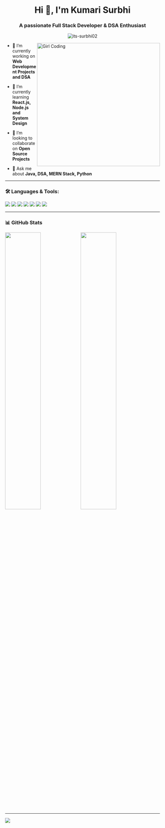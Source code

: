 <h1 align="center">Hi 👋, I'm Kumari Surbhi</h1>
<h3 align="center">A passionate Full Stack Developer & DSA Enthusiast</h3>

<p align="center">
  <img src="https://komarev.com/ghpvc/?username=its-surbhi02&label=Profile%20views&color=0e75b6&style=flat" alt="its-surbhi02" />
</p>

<img align="right" alt="Girl Coding" width="400" src="https://media.giphy.com/media/L8K62iTDkzGX6/giphy.gif" />


- 🔭 I’m currently working on **Web Development Projects and DSA**

- 🌱 I’m currently learning **React.js, Node.js and System Design**

- 👯 I’m looking to collaborate on **Open Source Projects**

- 💬 Ask me about **Java, DSA, MERN Stack, Python**


---

### 🛠️ Languages & Tools:

<p>
  <img src="https://img.shields.io/badge/Java-ED8B00?style=for-the-badge&logo=java&logoColor=white"/>
  <img src="https://img.shields.io/badge/C++-00599C?style=for-the-badge&logo=c%2B%2B&logoColor=white"/>
  <img src="https://img.shields.io/badge/Python-14354C?style=for-the-badge&logo=python&logoColor=white"/>
  <img src="https://img.shields.io/badge/JavaScript-F7DF1E?style=for-the-badge&logo=javascript&logoColor=black"/>
  <img src="https://img.shields.io/badge/React-20232A?style=for-the-badge&logo=react&logoColor=61DAFB"/>
  <img src="https://img.shields.io/badge/Node.js-339933?style=for-the-badge&logo=nodedotjs&logoColor=white"/>
  <img src="https://img.shields.io/badge/MongoDB-4DB33D?style=for-the-badge&logo=mongodb&logoColor=white"/>
</p>

---

### 📊 GitHub Stats

<p>
  <img width="48%" src="https://github-readme-stats.vercel.app/api?username=its-surbhi02&show_icons=true&theme=radical" />
  <img width="48%" src="https://github-readme-streak-stats.herokuapp.com/?user=its-surbhi02&theme=radical" />
</p>

---
![](http://github-profile-summary-cards.vercel.app/api/cards/repos-per-language?username=its-surbhi02&theme=aura_dark)
